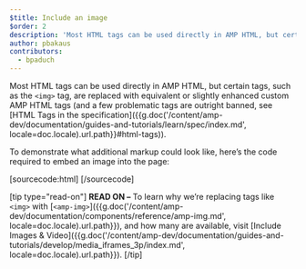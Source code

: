 ```yaml
---
$title: Include an image
$order: 2
description: 'Most HTML tags can be used directly in AMP HTML, but certain tags, such as the <img> tag, are replaced with equivalent or slightly enhanced custom AMP HTML tags'
author: pbakaus
contributors:
  - bpaduch
---
```


Most HTML tags can be used directly in AMP HTML, but certain tags, such as the `<img>` tag, are replaced with equivalent or slightly enhanced custom AMP HTML tags (and a few problematic tags are outright banned, see [HTML Tags in the specification]({{g.doc('/content/amp-dev/documentation/guides-and-tutorials/learn/spec/index.md', locale=doc.locale).url.path}}#html-tags)).

To demonstrate what additional markup could look like, here’s the code required to embed an image into the page:

[sourcecode:html]
<amp-img src="welcome.jpg" alt="Welcome" height="400" width="800"></amp-img>
[/sourcecode]

[tip type="read-on"]
**READ ON –** To learn why we’re replacing tags like `<img>` with [`<amp-img>`]({{g.doc('/content/amp-dev/documentation/components/reference/amp-img.md', locale=doc.locale).url.path}}), and how many are available, visit [Include Images & Video]({{g.doc('/content/amp-dev/documentation/guides-and-tutorials/develop/media_iframes_3p/index.md', locale=doc.locale).url.path}}).
[/tip]
